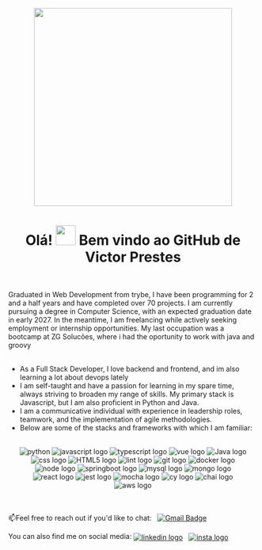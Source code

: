 <p align="Center" ><img src="https://i.postimg.cc/3wD39Gh6/68747470733a2f2f6f63746f6465782e6769746875622e636f6d2f696d616765732f737465726f6964746f6361742e706e67.png" height="400px" width ="400px"></p>


<h1 align="Center">  Olá! <img src="https://media.giphy.com/media/WUlplcMpOCEmTGBtBW/giphy.gif" width="40px"> Bem vindo ao GitHub de Victor Prestes </h1>
<br>

Graduated in Web Development from trybe, I have been programming for 2 and a half years and have completed over 70 projects. 
I am currently pursuing a degree in Computer Science, with an expected graduation date in early 2027. In the meantime, I am freelancing while actively seeking employment or internship opportunities. My last occupation was a bootcamp at ZG Solucões, where i had the oportunity to work with java and groovy
<br>
<br>
- As a Full Stack Developer, I love backend and frontend, and im also learning a lot about devops lately
- I am self-taught and have a passion for learning in my spare time, always striving to broaden my range of skills. My primary stack is Javascript, but I am also proficient in Python and Java.
- I am a communicative individual with experience in leadership roles, teamwork, and the implementation of agile methodologies.
- Below are some of the stacks and frameworks with which I am familiar:


<br />

<div align="center">

<img src="https://img.shields.io/badge/-Python-gray?logo=python&logoColor=white" alt="python"/>
<img src="https://img.shields.io/badge/-Javascript-gray?logo=javascript&logoColor=white" alt="javascript logo"> 
<img src="https://img.shields.io/badge/-Typescript-gray?logo=typescript&logoColor=white" alt="typescript logo">
<img src="https://img.shields.io/badge/-Vue-gray?logo=kotlin&logoColor=white" alt="vue logo">
<img src="https://img.shields.io/badge/-Java-gray?logo=Java&logoColor=white" alt="Java logo">
<br />
<img src="https://img.shields.io/badge/-CSS3-gray?logo=css3&logoColor=white" alt="css logo">
<img src="https://img.shields.io/badge/-HTML5-gray?logo=HTML5&logoColor=white" alt="HTML5 logo">
<img src="https://img.shields.io/badge/-ESlint-gray?logo=ESlint&logoColor=white" alt="lint logo">
<img src="https://img.shields.io/badge/-Git-gray?logo=git&logoColor=white" alt="git logo">
<img src="https://img.shields.io/badge/-Docker-gray?logo=docker&logoColor=white" alt="docker logo"> 
<br />
<img src="https://img.shields.io/badge/-Node.JS-gray?logo=node.js&logoColor=white" alt="node logo">
<img src="https://img.shields.io/badge/-Springboot-gray?logo=Springboot&logoColor=white" alt="springboot logo">
<img src="https://img.shields.io/badge/-MySQL-gray?logo=mysql&logoColor=white" alt="mysql logo">
<img src="https://img.shields.io/badge/-Mongodb-gray?logo=mongodb&logoColor=white" alt="mongo logo">
<br />
<img src="https://img.shields.io/badge/-React-gray?logo=react&logoColor=white" alt="react logo">
<img src="https://img.shields.io/badge/-Jest-gray?logo=jest&logoColor=white" alt="jest logo">
<img src="https://img.shields.io/badge/-Mocha-gray?logo=mocha&logoColor=white" alt="mocha logo">
<img src="https://img.shields.io/badge/-Cypress-gray?logo=cypress&logoColor=white" alt="cy logo">
<img src="https://img.shields.io/badge/-Chai-gray?logo=chai&logoColor=white" alt="chai logo">
<br />

<img src="https://img.shields.io/badge/Certified%20AWS%20Cloud%20Practitioner-gray?logo=amazon%20web%20services&logoColor=white" alt="aws logo">



</div>

  <br />

  <br />

📫Feel free to reach out if you'd like to chat: &nbsp;&nbsp;[![Gmail Badge](https://img.shields.io/badge/-Gmail-c14438?style=flat-square&logo=Gmail&logoColor=white)](mailto:vhprestes@gmail.com)


<p>
You can also find me on social media:
  <a href="https://www.linkedin.com/in/vhprestes/" target="_blank"><img align="center" src="https://img.shields.io/badge/-Linkedin-gray?style=for-the-badge&logo=linkedin&logoColor=white" alt="linkedin logo"/></a>&nbsp;&nbsp;
<a href="https://instagram.com/vhprestes" target="_blank"><img align="center" src="https://img.shields.io/badge/-Instagram-gray?style=for-the-badge&logo=Instagram&logoColor=white" alt="insta logo"/></a>&nbsp;&nbsp;
</p>

